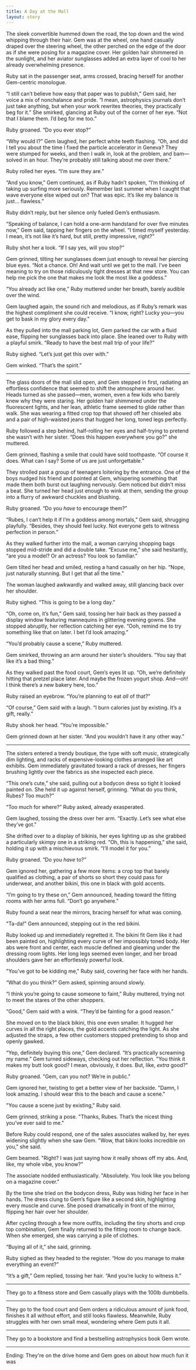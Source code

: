 ```yaml
---
title: A Day at the Mall
layout: story
---
```


The sleek convertible hummed down the road, the top down and the wind whipping through their hair. Gem was at the wheel, one hand casually draped over the steering wheel, the other perched on the edge of the door as if she were posing for a magazine cover. Her golden hair shimmered in the sunlight, and her aviator sunglasses added an extra layer of cool to her already overwhelming presence.  

Ruby sat in the passenger seat, arms crossed, bracing herself for another Gem-centric monologue.  

“I still can’t believe how easy that paper was to publish,” Gem said, her voice a mix of nonchalance and pride. “I mean, astrophysics journals don’t just take anything, but when your work rewrites theories, they practically beg for it.” She smirked, glancing at Ruby out of the corner of her eye. “Not that I blame them. I’d beg for me too.”  

Ruby groaned. “Do you ever stop?”  

“Why would I?” Gem laughed, her perfect white teeth flashing. “Oh, and did I tell you about the time I fixed the particle accelerator in Geneva? They were stumped for weeks, and then I walk in, look at the problem, and bam—solved in an hour. They’re probably still talking about me over there.”  

Ruby rolled her eyes. “I’m sure they are.”  

“And you know,” Gem continued, as if Ruby hadn’t spoken, “I’m thinking of taking up surfing more seriously. Remember last summer when I caught that wave everyone else wiped out on? That was epic. It’s like my balance is just… flawless.”  

Ruby didn’t reply, but her silence only fueled Gem’s enthusiasm.  

“Speaking of balance, I can hold a one-arm handstand for over five minutes now,” Gem said, tapping her fingers on the wheel. “I timed myself yesterday. I mean, it’s not like it’s hard, but still, pretty impressive, right?”  

Ruby shot her a look. “If I say yes, will you stop?”  

Gem grinned, tilting her sunglasses down just enough to reveal her piercing blue eyes. “Not a chance. Oh! And wait until we get to the mall. I’ve been meaning to try on those ridiculously tight dresses at that new store. You can help me pick the one that makes me look the most like a goddess.”  

“You already act like one,” Ruby muttered under her breath, barely audible over the wind.  

Gem laughed again, the sound rich and melodious, as if Ruby’s remark was the highest compliment she could receive. “I know, right? Lucky you—you get to bask in my glory every day.”  

As they pulled into the mall parking lot, Gem parked the car with a fluid ease, flipping her sunglasses back into place. She leaned over to Ruby with a playful smirk. “Ready to have the best mall trip of your life?”  

Ruby sighed. “Let’s just get this over with.”  

Gem winked. “That’s the spirit.”  

---

The glass doors of the mall slid open, and Gem stepped in first, radiating an effortless confidence that seemed to shift the atmosphere around her. Heads turned as she passed—men, women, even a few kids who barely knew why they were staring. Her golden hair shimmered under the fluorescent lights, and her lean, athletic frame seemed to glide rather than walk. She was wearing a fitted crop top that showed off her chiseled abs and a pair of high-waisted jeans that hugged her long, toned legs perfectly.  

Ruby followed a step behind, half-rolling her eyes and half-trying to pretend she wasn’t with her sister. “Does this happen everywhere you go?” she muttered.  

Gem grinned, flashing a smile that could have sold toothpaste. “Of course it does. What can I say? Some of us are just unforgettable.”  

They strolled past a group of teenagers loitering by the entrance. One of the boys nudged his friend and pointed at Gem, whispering something that made them both burst out laughing nervously. Gem noticed but didn’t miss a beat. She turned her head just enough to wink at them, sending the group into a flurry of awkward chuckles and blushing.  

Ruby groaned. “Do you *have* to encourage them?”  

“Rubes, I can’t help it if I’m a goddess among mortals,” Gem said, shrugging playfully. “Besides, they should feel lucky. Not everyone gets to witness perfection in person.”  

As they walked further into the mall, a woman carrying shopping bags stopped mid-stride and did a double take. “Excuse me,” she said hesitantly, “are you a model? Or an actress? You look so familiar.”  

Gem tilted her head and smiled, resting a hand casually on her hip. “Nope, just naturally stunning. But I get that all the time.”  

The woman laughed awkwardly and walked away, still glancing back over her shoulder.  

Ruby sighed. “This is going to be a long day.”  

“Oh, come on, it’s fun,” Gem said, tossing her hair back as they passed a display window featuring mannequins in glittering evening gowns. She stopped abruptly, her reflection catching her eye. “Ooh, remind me to try something like that on later. I bet I’d look amazing.”  

“You’d probably cause a scene,” Ruby muttered.  

Gem smirked, throwing an arm around her sister’s shoulders. “You say that like it’s a bad thing.”  

As they walked past the food court, Gem’s eyes lit up. “Oh, we’re definitely hitting that pretzel place later. And maybe the frozen yogurt shop. And—oh! I think there’s a new bakery here, too.”  

Ruby raised an eyebrow. “You’re planning to eat *all* of that?”  

“Of course,” Gem said with a laugh. “I burn calories just by existing. It’s a gift, really.”  

Ruby shook her head. “You’re impossible.”  

Gem grinned down at her sister. “And you wouldn’t have it any other way.”  

---

The sisters entered a trendy boutique, the type with soft music, strategically dim lighting, and racks of expensive-looking clothes arranged like art exhibits. Gem immediately gravitated toward a rack of dresses, her fingers brushing lightly over the fabrics as she inspected each piece.  

“This one’s cute,” she said, pulling out a bodycon dress so tight it looked painted on. She held it up against herself, grinning. “What do you think, Rubes? Too much?”  

“Too much for where?” Ruby asked, already exasperated.  

Gem laughed, tossing the dress over her arm. “Exactly. Let’s see what else they’ve got.”  

She drifted over to a display of bikinis, her eyes lighting up as she grabbed a particularly skimpy one in a striking red. “Oh, this is happening,” she said, holding it up with a mischievous smirk. “I’ll model it for you.”  

Ruby groaned. “Do you *have* to?”  

Gem ignored her, gathering a few more items: a crop top that barely qualified as clothing, a pair of shorts so short they could pass for underwear, and another bikini, this one in black with gold accents.  

“I’m going to try these on,” Gem announced, heading toward the fitting rooms with her arms full. “Don’t go anywhere.”  

Ruby found a seat near the mirrors, bracing herself for what was coming.  

"Ta-da!" Gem announced, stepping out in the red bikini.  

Ruby looked up and immediately regretted it. The bikini fit Gem like it had been painted on, highlighting every curve of her impossibly toned body. Her abs were front and center, each muscle defined and gleaming under the dressing room lights. Her long legs seemed even longer, and her broad shoulders gave her an effortlessly powerful look.  

"You’ve got to be kidding me," Ruby said, covering her face with her hands.  

“What do you think?” Gem asked, spinning around slowly.  

“I think you’re going to cause someone to faint,” Ruby muttered, trying not to meet the stares of the other shoppers.  

“Good,” Gem said with a wink. “They’d be fainting for a good reason.”  

She moved on to the black bikini, this one even smaller. It hugged her curves in all the right places, the gold accents catching the light. As she adjusted the straps, a few other customers stopped pretending to shop and openly gawked.  

“Yep, definitely buying this one,” Gem declared. “It’s practically screaming my name.”  Gem turned sideways, checking out her reflection. "You think it makes my butt look good? I mean, obviously, it does. But, like, *extra* good?"  

Ruby groaned. "Gem, can you not? We’re in public."  

Gem ignored her, twisting to get a better view of her backside. "Damn, I look amazing. I should wear this to the beach and cause a scene."  

"You cause a scene just by existing," Ruby said.  

Gem grinned, striking a pose. "Thanks, Rubes. That’s the nicest thing you’ve ever said to me."  

Before Ruby could respond, one of the sales associates walked by, her eyes widening slightly when she saw Gem. "Wow, that bikini looks incredible on you," she said.  

Gem beamed. "Right? I was just saying how it really shows off my abs. And, like, my whole vibe, you know?"  

The associate nodded enthusiastically. "Absolutely. You look like you belong on a magazine cover."  

By the time she tried on the bodycon dress, Ruby was hiding her face in her hands. The dress clung to Gem’s figure like a second skin, highlighting every muscle and curve. She posed dramatically in front of the mirror, flipping her hair over her shoulder.  

After cycling through a few more outfits, including the tiny shorts and crop top combination, Gem finally returned to the fitting room to change back. When she emerged, she was carrying a pile of clothes.  

“Buying all of it,” she said, grinning.  

Ruby sighed as they headed to the register. “How do you manage to make everything an event?”  

“It’s a gift,” Gem replied, tossing her hair. “And you’re lucky to witness it.”  

---

They go to a fitness store and Gem casually plays with the 100lb dumbbells.

---

They go to the food court and Gem orders a ridiculous amount of junk food, finishes it all without effort, and still looks flawless. Meanwhile, Ruby struggles with her own small meal, wondering where Gem puts it all.

---

They go to a bookstore and find a bestselling astrophysics book Gem wrote.

---

Ending: They're on the drive home and Gem goes on about how much fun it was
